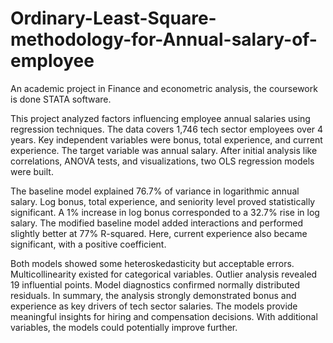 # Ordinary-Least-Square-methodology-for-Annual-salary-of-employee

An academic project in Finance and econometric analysis, the coursework is done STATA software. 

This project analyzed factors influencing employee annual salaries using regression techniques. The data covers 1,746 tech sector employees over 4 years. Key independent variables were bonus, total experience, and current experience. The target variable was annual salary. After initial analysis like correlations, ANOVA tests, and visualizations, two OLS regression models were built.

The baseline model explained 76.7% of variance in logarithmic annual salary. Log bonus, total experience, and seniority level proved statistically significant. A 1% increase in log bonus corresponded to a 32.7% rise in log salary. The modified baseline model added interactions and performed slightly better at 77% R-squared. Here, current experience also became significant, with a positive coefficient.

Both models showed some heteroskedasticity but acceptable errors. Multicollinearity existed for categorical variables. Outlier analysis revealed 19 influential points. Model diagnostics confirmed normally distributed residuals. In summary, the analysis strongly demonstrated bonus and experience as key drivers of tech sector salaries. The models provide meaningful insights for hiring and compensation decisions. With additional variables, the models could potentially improve further.
